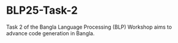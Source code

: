 # BLP25-Task-2
Task 2 of the Bangla Language Processing (BLP) Workshop aims to advance code generation in Bangla.
